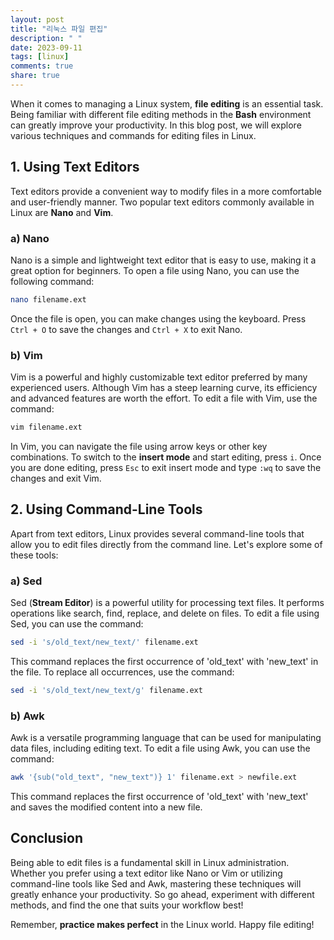 ```yaml
---
layout: post
title: "리눅스 파일 편집"
description: " "
date: 2023-09-11
tags: [linux]
comments: true
share: true
---
```


When it comes to managing a Linux system, **file editing** is an essential task. Being familiar with different file editing methods in the **Bash** environment can greatly improve your productivity. In this blog post, we will explore various techniques and commands for editing files in Linux.

## 1. Using Text Editors

Text editors provide a convenient way to modify files in a more comfortable and user-friendly manner. Two popular text editors commonly available in Linux are **Nano** and **Vim**.

### a) Nano

Nano is a simple and lightweight text editor that is easy to use, making it a great option for beginners. To open a file using Nano, you can use the following command:

```bash
nano filename.ext
```

Once the file is open, you can make changes using the keyboard. Press `Ctrl + O` to save the changes and `Ctrl + X` to exit Nano.

### b) Vim

Vim is a powerful and highly customizable text editor preferred by many experienced users. Although Vim has a steep learning curve, its efficiency and advanced features are worth the effort. To edit a file with Vim, use the command:

```bash
vim filename.ext
```

In Vim, you can navigate the file using arrow keys or other key combinations. To switch to the **insert mode** and start editing, press `i`. Once you are done editing, press `Esc` to exit insert mode and type `:wq` to save the changes and exit Vim.

## 2. Using Command-Line Tools

Apart from text editors, Linux provides several command-line tools that allow you to edit files directly from the command line. Let's explore some of these tools:

### a) Sed

Sed (**Stream Editor**) is a powerful utility for processing text files. It performs operations like search, find, replace, and delete on files. To edit a file using Sed, you can use the command:

```bash
sed -i 's/old_text/new_text/' filename.ext
```

This command replaces the first occurrence of 'old_text' with 'new_text' in the file. To replace all occurrences, use the command:

```bash
sed -i 's/old_text/new_text/g' filename.ext
```

### b) Awk

Awk is a versatile programming language that can be used for manipulating data files, including editing text. To edit a file using Awk, you can use the command:

```bash
awk '{sub("old_text", "new_text")} 1' filename.ext > newfile.ext
```

This command replaces the first occurrence of 'old_text' with 'new_text' and saves the modified content into a new file.

## Conclusion

Being able to edit files is a fundamental skill in Linux administration. Whether you prefer using a text editor like Nano or Vim or utilizing command-line tools like Sed and Awk, mastering these techniques will greatly enhance your productivity. So go ahead, experiment with different methods, and find the one that suits your workflow best!

Remember, **practice makes perfect** in the Linux world. Happy file editing!